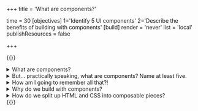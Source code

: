 +++
title = 'What are components?'

time = 30
[objectives]
    1='Identify 5 UI components'
    2='Describe the benefits of building with components'
[build]
  render = 'never'
  list = 'local'
  publishResources = false

+++

{{<note type="question" title="5 Things About Components">}}

<details>
   <summary>What are components?</summary>

A component is a reusable, self-contained piece of code. Components are like lego blocks you can build websites with. Most websites are made by "composing" components in this way.

</details>

<details>
<summary>But... practically speaking, what are components? Name at least five.</summary>

Examples of UI components: [header](https://design-system.service.gov.uk/components/header/), [nav](https://getbootstrap.com/docs/4.0/components/navs/), [hero](https://bulma.io/documentation/layout/hero/), [card](https://ant.design/components/card), [breadcrumbs](https://design-system.w3.org/components/breadcrumbs.html), [toast](https://chakra-ui.com/docs/components/toast), [chip](https://m3.material.io/components/chips/overview), [carousel](https://vuetifyjs.com/en/components/carousels/), [rating](https://shoelace.style/components/rating). There are so many more.

</details>
<details>
<summary>How am I going to remember all that?!</summary>

It clearly doesn't make sense to try to memorise oodles of components in zillions of libraries. Instead, we should spend our time more wisely:

- identifying common patterns
- breaking down designs into these common patterns
- _finding and reading documentation_ so we can use components in any library or design system

</details>

<details>
<summary>Why do we build with components?</summary>

#### ♻️ Re-use

Instead of writing out all the HTML and CSS each time, we can save our decision about how a card should work, or how a button should look, in a component and re-use it over and over. If we want to change the rules, we can change them in just one place, our component, instead of over many files or pages.

#### 👩🏽‍👩🏽 Consistency

If we call a header component, we know that _all_ our headers will match on our site, because they all use the same shared rules.

#### 🍱 Composition

We can build bigger components out of smaller components and compose them onto pages to make views. This is how we build complicated interfaces quickly.

#### 🚅 Efficiency

We can split up the tasks and work in parallel. One person can work on the button component, another on the card component. When a new developer joins the team, they can make changes to a limited part of the codebase, rather than having to understand the whole thing first.

</details>

<details>
<summary>How do we split up HTML and CSS into composable pieces?</summary>

So, we actually can't yet, not really! We are only beginning our journey with components now. (If you are here from a scheduled review, update your answer.)

To compose pages from many small reusable pieces stored in separate files, we need a third programming language. We are going to learn JavaScript to help us do this. We could use other languages (this curriculum is written in [Go](https://gohugo.io/about/what-is-hugo/)), but we will start with JavaScript.

We will keep meeting this idea of small reusable pieces and composition throughout the course. Keep an eye out for it!

</details>
{{</note>}}
